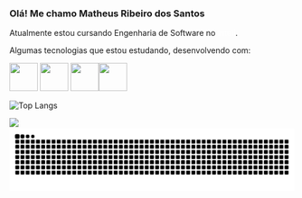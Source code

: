 ### Olá! Me chamo Matheus Ribeiro dos Santos

Atualmente estou cursando Engenharia de Software no <a href="https://www.inteli.edu.br/" style="text-decoration: none; color: white;">Inteli</a>.

Algumas tecnologias que estou estudando, desenvolvendo com:



<img src="https://cdn.jsdelivr.net/gh/devicons/devicon/icons/python/python-original.svg" height="50vh" width="50vh"/> <img src="https://cdn.jsdelivr.net/gh/devicons/devicon/icons/javascript/javascript-original.svg" height="50vh" width="50vh"/> <img src="https://cdn.jsdelivr.net/gh/devicons/devicon/icons/ubuntu/ubuntu-plain-wordmark.svg" height="50vh" width="50vh"/><img src="https://cdn.jsdelivr.net/gh/devicons/devicon/icons/golang/golang-original.svg" height="50vh" width="50vh"/> 
          

![Top Langs](https://github-readme-stats.vercel.app/api/top-langs/?username=omatheu&layout=compact)


<a href="https://www.linkedin.com/in/omatheusrsantos/" img="https://www.linkedin.com/in/omatheusrsantos/"> <a/>

<img src="https://img.shields.io/badge/LinkedIn-0077B5?style=for-the-badge&logo=linkedin&logoColor=white" href="https://www.linkedin.com/in/omatheusrsantos/" />


<picture>
  <source media="(prefers-color-scheme: dark)" srcset="https://raw.githubusercontent.com/omatheu/omatheu/output/github-contribution-grid-snake-dark.svg">
  <source media="(prefers-color-scheme: light)" srcset="https://raw.githubusercontent.com/omatheu/omatheu/output/github-contribution-grid-snake.svg">
  <img alt="github contribution grid snake animation" src="https://raw.githubusercontent.com/omatheu/omatheu/output/github-contribution-grid-snake.svg">
</picture>
